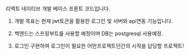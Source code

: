 리액트 네이티브 개발 베이스 프론트 코드입니다.

1. 개발 목표는 현재 jwt토큰을 활용한 로그인 및 서버와 api연동 기능입니다.

2. 백엔드는 스프링부트를 사용할 예정이며 DB는 postgresql 사용예정.

3. 로그인 구현하여 로그인이 필요한 어떤프로젝트던간의 시작을 담당할 프로젝트!